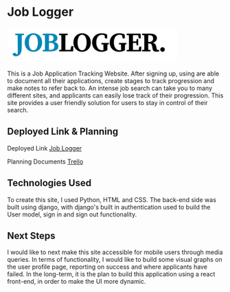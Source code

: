 # Job Logger

![Logo](jobs/static/images/job-logger-logo.png)

This is a Job Application Tracking Website. After signing up, using are able to document all their applications, create stages to track progression and make notes to refer back to. An intense job search can take you to many different sites, and applicants can easily lose track of their progression. This site provides a user friendly solution for users to stay in control of their search.

## Deployed Link & Planning

Deployed Link [Job Logger](https://job-logger.onrender.com)

Planning Documents [Trello](https://trello.com/invite/b/68377a281c77a3e18261e778/ATTIc80ca4962ea260745aa7c8c59eceea5d877CEE88/job-logger)


## Technologies Used

To create this site, I used Python, HTML and CSS. The back-end side was built using django, with django's built in authentication used to build the User model, sign in and sign out functionality.

## Next Steps

I would like to next make this site accessible for mobile users through media queries. In terms of functionality, I would like to build some visual graphs on the user profile page, reporting on success and where applicants have failed. In the long-term, it is the plan to build this application using a react front-end, in order to make the UI more dynamic.
